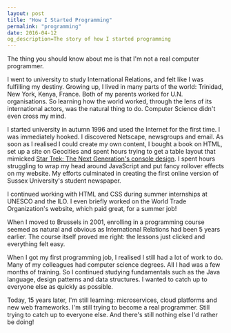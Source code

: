 ```yaml
---
layout: post
title: "How I Started Programming"
permalink: "programming"
date: 2016-04-12
og_description=The story of how I started programming
---
```


The thing you should know about me is that I'm not a real computer programmer.

I went to university to study International Relations, and felt like I was fulfilling my destiny. Growing up, I lived in many parts of the world: Trinidad, New York, Kenya, France. Both of my parents worked for U.N. organisations. So learning how the world worked, through the lens of its international actors, was the natural thing to do. Computer Science didn't even cross my mind.

I started university in autumn 1996 and used the Internet for the first time. I was immediately hooked. I discovered Netscape, newsgroups and email. As soon as I realised I could create my own content, I bought a book on HTML, set up a site on Geocities and spent hours trying to get a table layout that mimicked [Star Trek: The Next Generation's console design](https://www.google.com/search?q=star+trek+control+panel&espv=2&biw=638&bih=705&tbm=isch&tbo=u&source=univ&sa=X&ved=0ahUKEwjU67yUuNzLAhUH5GMKHX_qCFgQsAQIGw#tbm=isch&q=star+trek+next+generation+control+panel). I spent hours struggling to wrap my head around JavaScript and put fancy rollover effects on my website. My efforts culminated in creating the first online version of Sussex University's student newspaper.

I continued working with HTML and CSS during summer internships at UNESCO and the ILO. I even briefly worked on the World Trade Organization's website, which paid great, for a summer job!

When I moved to Brussels in 2001, enrolling in a programming course seemed as natural and obvious as International Relations had been 5 years earlier. The course itself proved me right: the lessons just clicked and everything felt easy.

When I got my first programming job, I realised I still had a lot of work to do. Many of my colleagues had computer science degrees. All I had was a few months of training. So I continued studying fundamentals such as the Java language, design patterns and data structures. I wanted to catch up to everyone else as quickly as possible.

Today, 15 years later, I'm still learning: microservices, cloud platforms and new web frameworks. I'm still trying to become a real programmer. Still trying to catch up to everyone else. And there's still nothing else I'd rather be doing!
